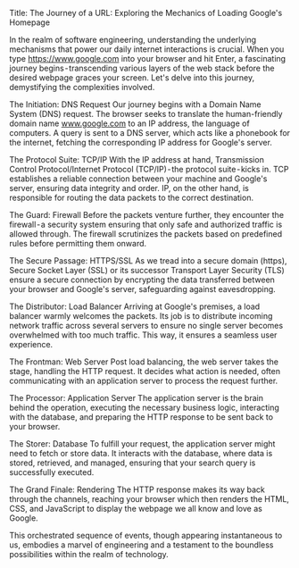 Title: The Journey of a URL: Exploring the Mechanics of Loading Google's Homepage

In the realm of software engineering, understanding the underlying mechanisms that power our daily internet interactions is crucial. When you type https://www.google.com into your browser and hit Enter, a fascinating journey begins - transcending various layers of the web stack before the desired webpage graces your screen. Let's delve into this journey, demystifying the complexities involved.

The Initiation: DNS Request
Our journey begins with a Domain Name System (DNS) request. The browser seeks to translate the human-friendly domain name www.google.com to an IP address, the language of computers. A query is sent to a DNS server, which acts like a phonebook for the internet, fetching the corresponding IP address for Google's server.

The Protocol Suite: TCP/IP
With the IP address at hand, Transmission Control Protocol/Internet Protocol (TCP/IP) - the protocol suite - kicks in. TCP establishes a reliable connection between your machine and Google's server, ensuring data integrity and order. IP, on the other hand, is responsible for routing the data packets to the correct destination.

The Guard: Firewall
Before the packets venture further, they encounter the firewall - a security system ensuring that only safe and authorized traffic is allowed through. The firewall scrutinizes the packets based on predefined rules before permitting them onward.

The Secure Passage: HTTPS/SSL
As we tread into a secure domain (https), Secure Socket Layer (SSL) or its successor Transport Layer Security (TLS) ensure a secure connection by encrypting the data transferred between your browser and Google's server, safeguarding against eavesdropping.

The Distributor: Load Balancer
Arriving at Google's premises, a load balancer warmly welcomes the packets. Its job is to distribute incoming network traffic across several servers to ensure no single server becomes overwhelmed with too much traffic. This way, it ensures a seamless user experience.

The Frontman: Web Server
Post load balancing, the web server takes the stage, handling the HTTP request. It decides what action is needed, often communicating with an application server to process the request further.

The Processor: Application Server
The application server is the brain behind the operation, executing the necessary business logic, interacting with the database, and preparing the HTTP response to be sent back to your browser.

The Storer: Database
To fulfill your request, the application server might need to fetch or store data. It interacts with the database, where data is stored, retrieved, and managed, ensuring that your search query is successfully executed.

The Grand Finale: Rendering
The HTTP response makes its way back through the channels, reaching your browser which then renders the HTML, CSS, and JavaScript to display the webpage we all know and love as Google.

This orchestrated sequence of events, though appearing instantaneous to us, embodies a marvel of engineering and a testament to the boundless possibilities within the realm of technology.
